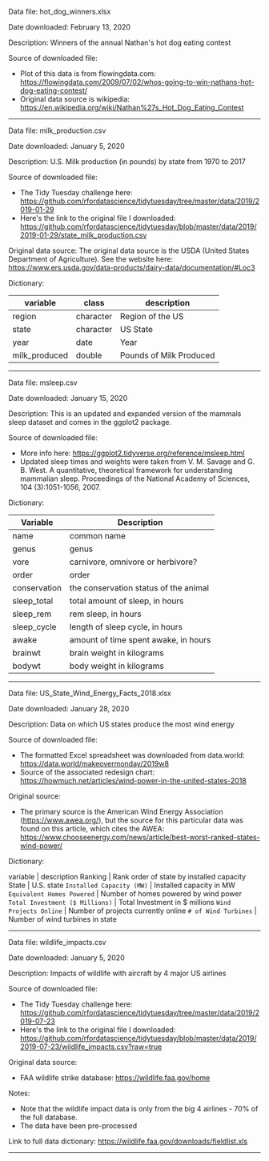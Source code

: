 
Data file: hot_dog_winners.xlsx

Date downloaded: February 13, 2020

Description: Winners of the annual Nathan's hot dog eating contest

Source of downloaded file:
- Plot of this data is from flowingdata.com: https://flowingdata.com/2009/07/02/whos-going-to-win-nathans-hot-dog-eating-contest/
- Original data source is wikipedia: https://en.wikipedia.org/wiki/Nathan%27s_Hot_Dog_Eating_Contest

---

Data file: milk_production.csv

Date downloaded: January 5, 2020

Description: U.S. Milk production (in pounds) by state from 1970 to 2017

Source of downloaded file:
- The Tidy Tuesday challenge here: https://github.com/rfordatascience/tidytuesday/tree/master/data/2019/2019-01-29
- Here's the link to the original file I downloaded: https://github.com/rfordatascience/tidytuesday/blob/master/data/2019/2019-01-29/state_milk_production.csv

Original data source: The original data source is the USDA (United States Department of Agriculture). See the website here:
https://www.ers.usda.gov/data-products/dairy-data/documentation/#Loc3

Dictionary:

variable      |class     |description
--------------|----------|----------------------
region        |character |Region of the US
state         |character |US State
year          |date      |Year
milk_produced |double    |Pounds of Milk Produced

---

Data file: msleep.csv

Date downloaded: January 15, 2020

Description: This is an updated and expanded version of the mammals sleep dataset and comes in the ggplot2 package.

Source of downloaded file:
- More info here: https://ggplot2.tidyverse.org/reference/msleep.html
- Updated sleep times and weights were taken from V. M. Savage and G. B. West. A quantitative, theoretical framework for understanding mammalian sleep. Proceedings of the National Academy of Sciences, 104 (3):1051-1056, 2007.

Dictionary:

Variable     | Description
-------------|------------------------------------------------
name         | common name
genus        | genus
vore         | carnivore, omnivore or herbivore?
order        | order
conservation | the conservation status of the animal
sleep_total  | total amount of sleep, in hours
sleep_rem    | rem sleep, in hours
sleep_cycle  | length of sleep cycle, in hours
awake        | amount of time spent awake, in hours
brainwt      | brain weight in kilograms
bodywt       | body weight in kilograms

---

Data file: US_State_Wind_Energy_Facts_2018.xlsx

Date downloaded: January 28, 2020

Description: Data on which US states produce the most wind energy

Source of downloaded file:
- The formatted Excel spreadsheet was downloaded from data.world: https://data.world/makeovermonday/2019w8
- Source of the associated redesign chart: https://howmuch.net/articles/wind-power-in-the-united-states-2018

Original source:
- The primary source is the American Wind Energy Association (https://www.awea.org/), but the source for this particular data was found on this article, which cites the AWEA: https://www.chooseenergy.com/news/article/best-worst-ranked-states-wind-power/

Dictionary:

variable                        | description
Ranking                         | Rank order of state by installed capacity
State                           | U.S. state
`Installed Capacity (MW)`       | Installed capacity in MW
`Equivalent Homes Powered`      | Number of homes powered by wind power
`Total Investment ($ Millions)` | Total Investment in $ millions
`Wind Projects Online`          | Number of projects currently online
`# of Wind Turbines`            | Number of wind turbines in state

---

Data file: wildlife_impacts.csv

Date downloaded: January 5, 2020

Description: Impacts of wildlife with aircraft by 4 major US airlines

Source of downloaded file:
- The Tidy Tuesday challenge here: https://github.com/rfordatascience/tidytuesday/tree/master/data/2019/2019-07-23
- Here's the link to the original file I downloaded: https://github.com/rfordatascience/tidytuesday/blob/master/data/2019/2019-07-23/wildlife_impacts.csv?raw=true

Original data source:
- FAA wildlife strike database: https://wildlife.faa.gov/home

Notes:
- Note that the wildlife impact data is only from the big 4 airlines - 70% of the full database.
- The data have been pre-processed

Link to full data dictionary:
https://wildlife.faa.gov/downloads/fieldlist.xls

---
